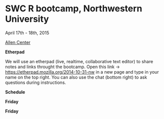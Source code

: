 # SWC R bootcamp, Northwestern University
April 17th - 18th, 2015

[Allen Center](http://www.kellogg.northwestern.edu/execed/our_learning_environment/allen_center.aspx)

__Etherpad__

We will use an etherpad (live, realtime, collaborative text editor) to share notes and links throught the bootcamp. Open this link → https://etherpad.mozilla.org/2014-10-31-nw in a new page and type in your name on the top right. You can also use the chat (bottom right) to ask questions during instructions.  
 
__Schedule__  

__Friday__

__Friday__

<!---
| Time Slot | Lesson |
| --------  | ----- | 
| Morning session 1 | [Shell](http://karthik.github.io/2014-10-31-nw/novice/shell/) |
| Morning session 2 | R Basics |
| 12-1 | Lunch |
| Afternoon session 1 | Functions in R |
| Afternoon session 2 | Data Munging in R |
-->
